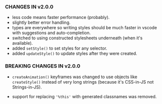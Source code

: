 ### CHANGES IN v2.0.0
  - less code means faster performance (probably).
  - slightly better error handling.
  - types are everywhere so writing styles should be much faster in vscode with suggestions and auto-completion.
  - switched to using constructed stylesheets underneath (when it's available).
  - added `setStyle()` to set styles for any selector.
  - added `updateStyle()` to update styles after they were created.

### BREAKING CHANGES IN v2.0.0
 - `createAnimation()` keyframes was changed to use objects like `createStyle()` instead of very long strings (because it's CSS-in-JS not Strings-in-JS).
 
 - support for replacing `'%this'` with generated classnames was removed.